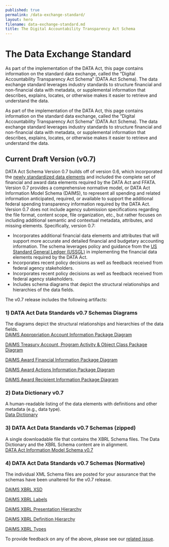 ```yaml
---
published: true
permalink: /data-exchange-standard/
layout: hero
filename: data-exchange-standard.md
title: The Digital Accountability Transparency Act Schema
---
```

# The Data Exchange Standard

As part of the implementation of the DATA Act, this page contains information on the standard data exchange, called the “Digital Accountability Transparency Act Schema” (DATA Act Schema). The data exchange standard leverages industry standards to structure financial and non-financial data with metadata, or supplemental information that describes, explains, locates, or otherwise makes it easier to retrieve and understand the data.

As part of the implementation of the DATA Act, this page contains information on the standard data exchange, called the “Digital Accountability Transparency Act Schema” (DATA Act Schema). The data exchange standard leverages industry standards to structure financial and non-financial data with metadata, or supplemental information that describes, explains, locates, or otherwise makes it easier to retrieve and understand the data.

## Current Draft Version (v0.7)

DATA Act Schema Version 0.7 builds off of version 0.6, which incorporated the [newly standardized data elements](https://max.gov/maxportal/assets/public/offm/DataStandardsFinal.htm) and included the complete set of financial and award data elements required by the DATA Act and FFATA.  Version 0.7 provides a comprehensive normative model, or DATA Act Information Model Schema (DAIMS), to represent all spending and related information anticipated, required, or available to support the additional federal spending transparency information required by the DATA Act.  Version 0.7 does not include agency submission specifications regarding the file format, content scope, file organization, etc., but rather focuses on including additional semantic and contextual metadata, attributes, and missing elements. Specifically, version 0.7:

* Incorporates additional financial data elements and attributes that will support more accurate and detailed financial and budgetary accounting information.  The schema leverages policy and guidance from the [US Standard General Ledger (USSGL)](https://www.fiscal.treasury.gov/fsreports/ref/ussgl/ussgl_home.htm) in implementing the financial data elements required by the DATA Act.
* Incorporates recent policy decisions as well as feedback received from federal agency stakeholders.
* Incorporates recent policy decisions as well as feedback received from federal agency stakeholders.
* Includes schema diagrams that depict the structural relationships and hierarchies of the data fields.



The v0.7 release includes the following artifacts:

### 1) DATA Act Data Standards v0.7 Schemas Diagrams

The diagrams depict the structural relationships and hierarchies of the data fields.
<br />
<a href="{{ site.baseurl }}/assets/docs/DAIMS_Overview_v0.5.2_A_Legend.pdf" title="DAIMS Appropriation Account Information Package Diagram
">DAIMS Appropriation Account Information Package Diagram
</a>

<a href="{{ site.baseurl }}/assets/docs/DAIMS_Overview_v0.5.2_B_Legend.pdf" title="DAIMS Treasury Account, Program Activity & Object Class Package Diagram
">DAIMS Treasury Account, Program Activity & Object Class Package Diagram
</a>

<a href="{{ site.baseurl }}/assets/docs/DAIMS_Overview_v0.5.2_C_Legend.pdf" title="DAIMS Award Financial Information Package Diagram
">DAIMS Award Financial Information Package Diagram
</a>

<a href="{{ site.baseurl }}/assets/docs/DAIMS_Overview_v0.5.2_D_Legend.pdf" title="DAIMS Award Actions Information Package Diagram
">DAIMS Award Actions Information Package Diagram
</a>

<a href="{{ site.baseurl }}/assets/docs/DAIMS_Overview_v0.5.2_E_Legend.pdf" title="DAIMS Award Recipient Information Package Diagram
">DAIMS Award Recipient Information Package Diagram
</a>




### 2) Data Dictionary v0.7

A human-readable listing of the data elements with definitions and other metadata (e.g., data type).  
<a href="{{ site.baseurl }}/dictionary/" title="DATA Act Data Dictionary">Data Dictionary</a>

### 3) DATA Act Data Standards v0.7 Schemas (zipped)

A single downloadable file that contains the XBRL Schema files. The Data Dictionary and the XBRL Schema content are in alignment.<br />
<a href="{{ site.baseurl }}/schema/daims/DATA_Act_Schema_v0.7.zip" title="DATA Act Schema v0.7">DATA Act Information Model Schema v0.7</a>

### 4) DATA Act Data Standards v0.7 Schemas (Normative)

The individual XML Schema files are posted for your assurance that the schemas have been unaltered for the v0.7 release.

<a href="{{ site.baseurl }}/schema/daims/treas-20151231.xsd" title="DAIMS XBRL XSD">DAIMS XBRL XSD</a>

<a href="{{ site.baseurl }}/schema/daims/treas-20151231_lab.xml" title="DAIMS XBRL Labels">DAIMS XBRL Labels</a>

<a href="{{ site.baseurl }}/schema/daims/treas-20151231_pre.xml" title="DAIMS XBRL Presentation Hierarchy">DAIMS XBRL Presentation Hierarchy</a>

<a href="{{ site.baseurl }}/schema/daims/treas-20151231_def.xml" title="DAIMS XBRL Definition Hierarchy">DAIMS XBRL Definition Hierarchy</a>

<a href="{{ site.baseurl }}/schema/daims/treasury-fiscal-service-2015-12-31.xsd
" title="DAIMS XBRL Types">DAIMS XBRL Types</a>




To provide feedback on any of the above, please see our [related issue](https://github.com/fedspendingtransparency/fedspendingtransparency.github.io/issues/126).

